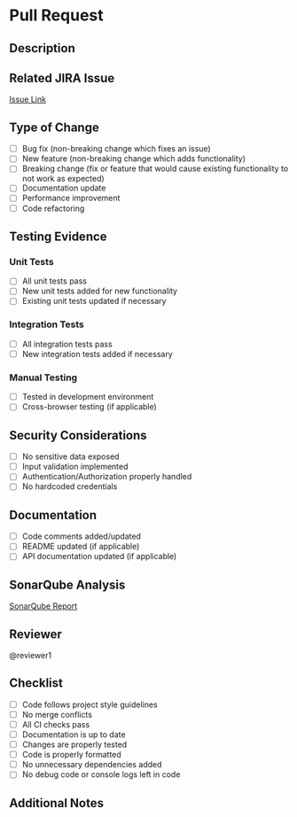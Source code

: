 # Pull Request

## Description
<!-- Provide a clear and concise description of the changes -->

## Related JIRA Issue
<!-- Link to the JIRA issue this PR addresses -->
[Issue Link]()

## Type of Change
- [ ] Bug fix (non-breaking change which fixes an issue)
- [ ] New feature (non-breaking change which adds functionality)
- [ ] Breaking change (fix or feature that would cause existing functionality to not work as expected)
- [ ] Documentation update
- [ ] Performance improvement
- [ ] Code refactoring

## Testing Evidence
<!-- Include screenshots, test results, or logs that demonstrate the changes work as expected -->

### Unit Tests
- [ ] All unit tests pass
- [ ] New unit tests added for new functionality
- [ ] Existing unit tests updated if necessary

### Integration Tests
- [ ] All integration tests pass
- [ ] New integration tests added if necessary

### Manual Testing
- [ ] Tested in development environment
- [ ] Cross-browser testing (if applicable)

## Security Considerations
<!-- Describe any security implications of these changes -->
- [ ] No sensitive data exposed
- [ ] Input validation implemented
- [ ] Authentication/Authorization properly handled
- [ ] No hardcoded credentials

## Documentation
- [ ] Code comments added/updated
- [ ] README updated (if applicable)
- [ ] API documentation updated (if applicable)

## SonarQube Analysis
<!-- Link to SonarQube analysis results -->
[SonarQube Report]()

## Reviewer
<!-- Tag one reviewer -->
@reviewer1

## Checklist
- [ ] Code follows project style guidelines
- [ ] No merge conflicts
- [ ] All CI checks pass
- [ ] Documentation is up to date
- [ ] Changes are properly tested
- [ ] Code is properly formatted
- [ ] No unnecessary dependencies added
- [ ] No debug code or console logs left in code

## Additional Notes
<!-- Add any other information that might be helpful for reviewers --> 